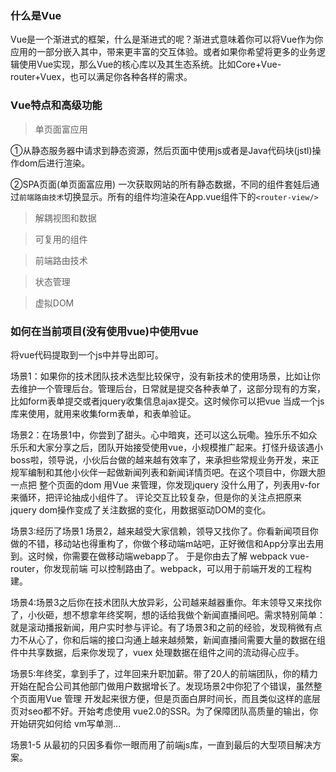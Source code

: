 ### 什么是Vue

Vue是一个渐进式的框架，什么是渐进式的呢？渐进式意味着你可以将Vue作为你应用的一部分嵌入其中，带来更丰富的交互体验。或者如果你希望将更多的业务逻辑使用Vue实现，那么Vue的核心库以及其生态系统。比如Core+Vue-router+Vuex，也可以满足你各种各样的需求。

### Vue特点和高级功能

> 单页面富应用

①从静态服务器中请求到静态资源，然后页面中使用js或者是Java代码块(jstl)操作dom后进行渲染。

②SPA页面(单页面富应用) 一次获取网站的所有静态数据，不同的组件套娃后通过`前端路由技术`切换显示。所有的组件均渲染在App.vue组件下的`<router-view/>`

> 解耦视图和数据



> 可复用的组件



> 前端路由技术



> 状态管理



> 虚拟DOM



### 如何在当前项目(没有使用vue)中使用vue

将vue代码提取到一个js中并导出即可。

场景1：如果你的技术团队技术选型比较保守，没有新技术的使用场景，比如让你去维护一个管理后台。管理后台，日常就是提交各种表单了，这部分现有的方案，比如form表单提交或者jquery收集信息ajax提交。这时候你可以把vue 当成一个js库来使用，就用来收集form表单，和表单验证。

场景2：在场景1中，你尝到了甜头。心中暗爽，还可以这么玩嘞。独乐乐不如众乐乐和大家分享之后，团队开始接受使用vue，小规模推广起来。打怪升级该遇小boss啦，领导说，小伙后台做的越来越有效率了，来承担些常规业务开发，来正规军编制和其他小伙伴一起做新闻列表和新闻详情页吧。在这个项目中，你跟大胆一点把 整个页面的dom 用Vue 来管理，你发现jquery 没什么用了，列表用v-for来循环，把评论抽成小组件了。 评论交互比较复杂，但是你的关注点把原来jquery dom操作变成了关注数据的变化，用数据驱动DOM的变化。

场景3:经历了场景1 场景2，越来越受大家信赖，领导又找你了。你看新闻项目你做的不错，移动站也得重构了，你做个移动端m站吧，正好微信和App分享出去用到。这时候，你需要在做移动端webapp了。 于是你由去了解 webpack vue-router，你发现前端 可以控制路由了。webpack，可以用于前端开发的工程构建。

场景4:场景3之后你在技术团队大放异彩，公司越来越器重你。年末领导又来找你了，小伙砸，想不想拿年终奖啊，想的话给我做个新闻直播间吧。需求特别简单：就是滚动播报新闻，用户实时参与评论。有了场景3和之前的经验，发现稍微有点力不从心了，你和后端的接口沟通上越来越频繁，新闻直播间需要大量的数据在组件中共享数据，后来你发现了，vuex 处理数据在组件之间的流动得心应手。

场景5:年终奖，拿到手了，过年回来升职加薪。带了20人的前端团队，你的精力开始在配合公司其他部门做用户数据增长了。发现场景2中你犯了个错误，虽然整个页面用Vue 管理 开发起来很方便，但是页面白屏时间长，而且类似这样的底层页对seo都不好。开始考虑使用 vue2.0的SSR。为了保障团队高质量的输出，你开始研究如何给 vm写单测...

场景1-5 从最初的只因多看你一眼而用了前端js库，一直到最后的大型项目解决方案。
